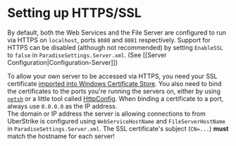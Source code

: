 # Setting up HTTPS/SSL
By default, both the Web Services and the File Server are configured to run via HTTPS on `localhost`, ports `8080` and `8081` respectively. Support for HTTPS can be disabled (although not recommended) by setting `EnableSSL` to `false` in `ParadiseSettings.Server.xml`. (See [[Server Configuration|Configuration-Server]])

To allow your own server to be accessed via HTTPS, you need your SSL certificate [imported into Windows Certificate Store](https://docs.microsoft.com/en-us/biztalk/adapters-and-accelerators/accelerator-swift/adding-certificates-to-the-certificates-store-on-the-client). You also need to bind the certificates to the ports you're running the servers on, either by using [`netsh`](https://docs.microsoft.com/en-us/dotnet/framework/wcf/feature-details/how-to-configure-a-port-with-an-ssl-certificate?redirectedfrom=MSDN) or a little tool called [HttpConfig](http://www.stevestechspot.com/default.aspx). When binding a certificate to a port, always use `0.0.0.0` as the IP address.  
The domain or IP address the server is allowing connections to from UberStrike is configured using `WebServiceHostName` and `FileServerHostName` in `ParadiseSettings.Server.xml`. The SSL certificate's subject (`CN=...`) **must** match the hostname for each server! 